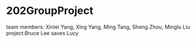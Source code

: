 # 202GroupProject
team members:
Xinlei Yang, Xing Yang, Ming Tang, Sheng Zhou, Minglu Liu
project:Bruce Lee saves Lucy

